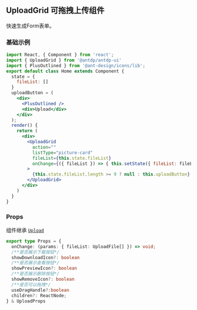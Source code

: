 UploadGrid 可拖拽上传组件
---

快速生成Form表单。

### 基础示例

<!--DemoStart--> 
```jsx
import React, { Component } from 'react';
import { UploadGrid } from '@antdp/antdp-ui'
import { PlusOutlined } from '@ant-design/icons/lib';
export default class Home extends Component {
  state = {
    fileList: []
  }
  uploadButton = (
    <div>
      <PlusOutlined />
      <div>Upload</div>
    </div>
  );
  render() {
    return (
      <div>
        <UploadGrid
          action=""
          listType="picture-card"
          fileList={this.state.fileList}
          onChange={({ fileList }) => { this.setState({ fileList: fileList }) }}
        >
          {this.state.fileList.length >= 9 ? null : this.uploadButton}
        </UploadGrid>
      </div>
    )
  }
}
```
<!--End-->

### Props
组件继承 [`Upload`](https:ant.design/components/upload-cn/#header)
```ts
export type Props = {
  onChange: (params: { fileList: UploadFile[] }) => void;
  /**是否展示下载按钮*/
  showDownloadIcon?: boolean 
  /**是否展示查看按钮*/
  showPreviewIcon?: boolean 
  /**是否展示删除按钮*/
  showRemoveIcon?: boolean 
  /**是否可以拖拽*/
  useDragHandle?:boolean
  children?: ReactNode;
} & UploadProps
```
